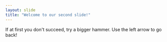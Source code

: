 ```yaml
---
layout: slide
title: "Welcome to our second slide!"
---
```

If at first you don't succeed, try a bigger hammer.
Use the left arrow to go back!

